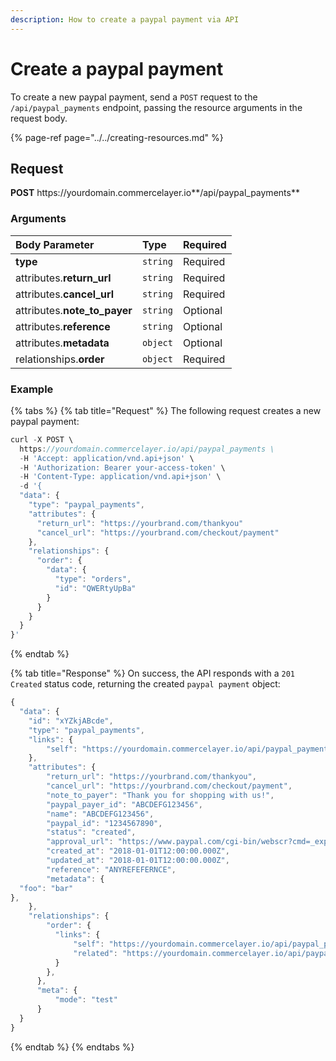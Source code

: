 ```yaml
---
description: How to create a paypal payment via API
---
```


# Create a paypal payment

To create a new paypal payment, send a `POST` request to the `/api/paypal_payments` endpoint, passing the resource arguments in the request body.

{% page-ref page="../../creating-resources.md" %}

## Request

**POST** https://<i></i>yourdomain.commercelayer.io**/api/paypal_payments**

### Arguments

| Body Parameter | Type | Required |
| :--- | :--- | :--- |
| **type** | `string` | Required |
| attributes.**return_url** | `string` | Required |
| attributes.**cancel_url** | `string` | Required |
| attributes.**note_to_payer** | `string` | Optional |
| attributes.**reference** | `string` | Optional |
| attributes.**metadata** | `object` | Optional |
| relationships.**order** | `object` | Required |

### Example

{% tabs %}
{% tab title="Request" %}
The following request creates a new paypal payment:

```javascript
curl -X POST \
  https://yourdomain.commercelayer.io/api/paypal_payments \
  -H 'Accept: application/vnd.api+json' \
  -H 'Authorization: Bearer your-access-token' \
  -H 'Content-Type: application/vnd.api+json' \
  -d '{
  "data": {
    "type": "paypal_payments",
    "attributes": {
      "return_url": "https://yourbrand.com/thankyou"
      "cancel_url": "https://yourbrand.com/checkout/payment"
    },
    "relationships": {
      "order": {
        "data": {
          "type": "orders",
          "id": "QWERtyUpBa"
        }
      }
    }
  }
}'
```
{% endtab %}

{% tab title="Response" %}
On success, the API responds with a `201 Created` status code, returning the created `paypal payment` object:

```javascript
{
  "data": {
    "id": "xYZkjABcde",
    "type": "paypal_payments",
    "links": {
        "self": "https://yourdomain.commercelayer.io/api/paypal_payments/xYZkjABcde"
    },
    "attributes": {
        "return_url": "https://yourbrand.com/thankyou",
        "cancel_url": "https://yourbrand.com/checkout/payment",
        "note_to_payer": "Thank you for shopping with us!",
        "paypal_payer_id": "ABCDEFG123456",
        "name": "ABCDEFG123456",
        "paypal_id": "1234567890",
        "status": "created",
        "approval_url": "https://www.paypal.com/cgi-bin/webscr?cmd=_express-checkout&token=EC-1234567890ABCDEFG",
        "created_at": "2018-01-01T12:00:00.000Z",
        "updated_at": "2018-01-01T12:00:00.000Z",
        "reference": "ANYREFEFERNCE",
        "metadata": {
  "foo": "bar"
},
    },
    "relationships": {
        "order": {
          "links": {
              "self": "https://yourdomain.commercelayer.io/api/paypal_payments/xYZkjABcde/relationships/order",
              "related": "https://yourdomain.commercelayer.io/api/paypal_payments/xYZkjABcde/order"
          }
        },
      },
      "meta": {
          "mode": "test"
      }
  }
}
```
{% endtab %}
{% endtabs %}
